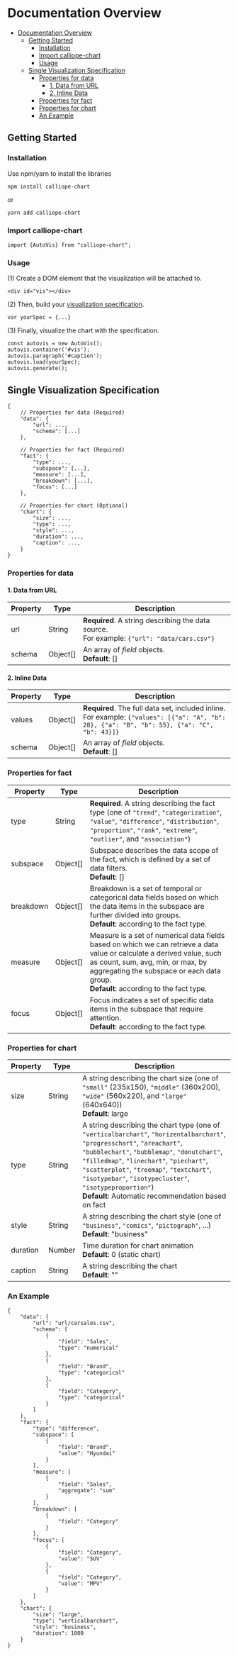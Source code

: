 # Documentation Overview

- [Documentation Overview](#documentation-overview)
  - [Getting Started](#getting-started)
    - [Installation](#installation)
    - [Import calliope-chart](#import-calliope-chart)
    - [Usage](#usage)
  - [Single Visualization Specification](#single-visualization-specification)
    - [Properties for data](#properties-for-data)
      - [1. Data from URL](#1-data-from-url)
      - [2. Inline Data](#2-inline-data)
    - [Properties for fact](#properties-for-fact)
    - [Properties for chart](#properties-for-chart)
    - [An Example](#an-example)

## Getting Started

### Installation

Use npm/yarn to install the libraries

```
npm install calliope-chart
```

or

```
yarn add calliope-chart
```

### Import calliope-chart

```
import {AutoVis} from "calliope-chart";
```

### Usage

(1) Create a DOM element that the visualization will be attached to.

```
<div id="vis"></div>
```

(2) Then, build your [visualization specification](#single-visualization-specification).
   
```
var yourSpec = {...}
```

(3) Finally, visualize the chart with the specification.

```
const autovis = new AutoVis();
autovis.container('#vis');
autovis.paragraph('#caption');
autovis.load(yourSpec);
autovis.generate();
```

## Single Visualization Specification

```
{
    // Properties for data (Required)
    "data": {
        "url": ...,
        "schema": [...]
    },

    // Properties for fact (Required)
    "fact": {
        "type": ...,
        "subspace": [...],
        "measure": [...],
        "breakdown": [...],
        "focus": [...]
    },

    // Properties for chart (Optional)
    "chart": {
        "size": ...,
        "type": ...,
        "style": ...,
        "duration": ...,
        "caption": ...,
    }
}
```

### Properties for data

#### 1. Data from URL

|  Property   | Type  | Description  |
|  ----  | ----  | ----  |
| url  | String | **Required**. A string describing the data source.<br>For example: `{"url": "data/cars.csv"}`|
| schema  | Object[] | An array of *field* objects. <br>**Default**: [] |

#### 2. Inline Data

|  Property   | Type  | Description  |
|  ----  | ----  | ----  |
| values  | Object[] | **Required**. The full data set, included inline.<br>For example: `{"values": [{"a": "A", "b": 28}, {"a": "B", "b": 55}, {"a": "C", "b": 43}]}`|
| schema  | Object[] | An array of *field* objects. <br>**Default**: [] |

### Properties for fact

|  Property   | Type  | Description  |
|  ----  | ----  | ----  |
| type  | String | **Required**. A string describing the fact type (one of `"trend"`, `"categorization"`, `"value"`, `"difference"`, `"distribution"`, `"proportion"`, `"rank"`, `"extreme"`, `"outlier"`, and `"association"`) |
| subspace  | Object[] | Subspace describes the data scope of the fact, which is defined by a set of data filters.<br>**Default**: [] |
| breakdown  | Object[] | Breakdown is a set of temporal or categorical data fields based on which the data items in the subspace are further divided into groups. <br>**Default**: according to the fact type.|
| measure  | Object[] | Measure is a set of numerical data fields based on which we can retrieve a data value or calculate a derived value, such as count, sum, avg, min, or max, by aggregating the subspace or each data group. <br>**Default**: according to the fact type. |
| focus  | Object[] | Focus indicates a set of specific data items in the subspace that require attention. <br>**Default**: according to the fact type. |

### Properties for chart

|  Property   | Type  | Description  |
|  ----  | ----  | ----  |
| size  | String | A string describing the chart size (one of `"small"` (235x150), `"middle"` (360x200), `"wide"` (560x220), and `"large"` (640x640))<br>**Default**: large |
| type  | String | A string describing the chart type (one of `"verticalbarchart"`, `"horizentalbarchart"`, `"progresschart"`, `"areachart"`, `"bubblechart"`, `"bubblemap"`, `"donutchart"`, `"filledmap"`, `"linechart"`, `"piechart"`, `"scatterplot"`, `"treemap"`, `"textchart"`, `"isotypebar"`, `"isotypecluster"`, `"isotypeproportion"`)<br>**Default**: Automatic recommendation based on fact  |
| style  | String | A string describing the chart style (one of `"business"`, `"comics"`, `"pictograph"`, ...)<br>**Default**: "business"  |
| duration  | Number | Time duration for chart animation<br>**Default**: 0 (static chart)|
| caption  | String | A string describing the chart<br>**Default**: ""  |

<!-- ### Properties for description

|  Property   | Type  | Description  |
|  ----  | ----  | ----  |
| text  | String | The text description for this chart.<br>**Default**: Automatic generation based on the fact. | -->

### An Example

```
{
    "data": {
        "url": "url/carsales.csv",
        "schema": [
            {
                "field": "Sales",
                "type": "numerical"
            },
            {
                "field": "Brand",
                "type": "categorical"
            },
            {
                "field": "Category",
                "type": "categorical"
            }
        ]
    },
    "fact": {
        "type": "difference",
        "subspace": [
            {
                "field": "Brand",
                "value": "Hyundai"
            }
        ],
        "measure": [
            {
                "field": "Sales",
                "aggregate": "sum"
            }
        ],
        "breakdown": [
            {
                "field": "Category"
            }
        ],
        "focus": [
            {
                "field": "Category",
                "value": "SUV"
            },
            {
                "field": "Category",
                "value": "MPV"
            }
        ]
    },
    "chart": {
        "size": "large",
        "type": "verticalbarchart",
        "style": "business",
        "duration": 1000
    }
}
```